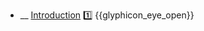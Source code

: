 * __ [Introduction]({{baseUrl}}/uml/activityDiagrams/introduction) :one: <trigger for="pop:activityDiagrams-introduction-preview">{{glyphicon_eye_open}}</trigger>

<popover id="pop:activityDiagrams-introduction-preview" title="{{glyphicon_eye_open}} Introduction" placement="right">
  <div slot="content">
    <include src=".\preview.md" />
  </div>
</popover>
